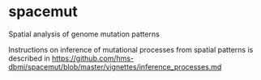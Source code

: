 # spacemut
Spatial analysis of genome mutation patterns

Instructions on inference of mutational processes from spatial patterns is described in https://github.com/hms-dbmi/spacemut/blob/master/vignettes/inference_processes.md